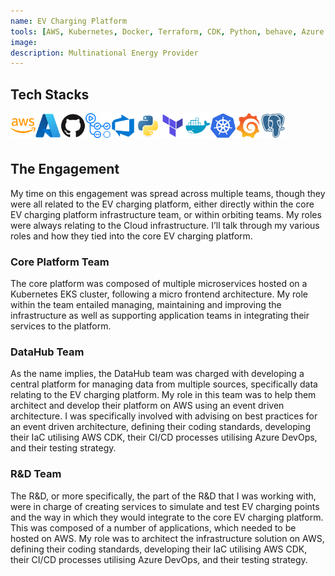 ```yaml
---
name: EV Charging Platform
tools: [AWS, Kubernetes, Docker, Terraform, CDK, Python, behave, Azure DevOps, Grafana, PostgreSQL]
image:
description: Multinational Energy Provider
---
```


## Tech Stacks

<p>
    <img alt="Static Badge" align="left" width="40" height="40" src="https://raw.githubusercontent.com/devicons/devicon/6910f0503efdd315c8f9b858234310c06e04d9c0/icons/amazonwebservices/amazonwebservices-plain-wordmark.svg"/>&nbsp;&nbsp;
    <img alt="Static Badge" align="left" width="40" height="40" src="https://raw.githubusercontent.com/devicons/devicon/6910f0503efdd315c8f9b858234310c06e04d9c0/icons/azure/azure-original.svg"/>
    <img alt="Static Badge" align="left" width="40" height="40" src="https://raw.githubusercontent.com/devicons/devicon/6910f0503efdd315c8f9b858234310c06e04d9c0/icons/github/github-original.svg"/>
    <img alt="Static Badge" align="left" width="40" height="40" src="https://raw.githubusercontent.com/devicons/devicon/6910f0503efdd315c8f9b858234310c06e04d9c0/icons/githubactions/githubactions-original.svg"/>
    <img alt="Static Badge" align="left" width="40" height="40" src="https://raw.githubusercontent.com/devicons/devicon/6910f0503efdd315c8f9b858234310c06e04d9c0/icons/azuredevops/azuredevops-plain.svg"/>
    <img alt="Static Badge" align="left" width="40" height="40" src="https://raw.githubusercontent.com/devicons/devicon/6910f0503efdd315c8f9b858234310c06e04d9c0/icons/python/python-original.svg"/>
    <img alt="Static Badge" align="left" width="40" height="40" src="https://raw.githubusercontent.com/devicons/devicon/6910f0503efdd315c8f9b858234310c06e04d9c0/icons/terraform/terraform-original.svg"/>
    <img alt="Static Badge" align="left" width="40" height="40" src="https://raw.githubusercontent.com/devicons/devicon/6910f0503efdd315c8f9b858234310c06e04d9c0/icons/docker/docker-plain.svg"/>
    <img alt="Static Badge" align="left" width="40" height="40" src="https://raw.githubusercontent.com/devicons/devicon/6910f0503efdd315c8f9b858234310c06e04d9c0/icons/kubernetes/kubernetes-original.svg"/>
    <img alt="Static Badge" align="left" width="40" height="40" src="https://raw.githubusercontent.com/devicons/devicon/6910f0503efdd315c8f9b858234310c06e04d9c0/icons/grafana/grafana-original.svg"/>
    <img alt="Static Badge" align="left" width="40" height="40" src="https://raw.githubusercontent.com/devicons/devicon/6910f0503efdd315c8f9b858234310c06e04d9c0/icons/postgresql/postgresql-plain.svg"/>&nbsp;
</p>&nbsp;

## The Engagement

My time on this engagement was spread across multiple teams, though they were all related to the EV charging platform, 
either directly within the core EV charging platform infrastructure team, or within orbiting teams. My roles were always 
relating to the Cloud infrastructure. I’ll talk through my various roles and how they tied into the core EV charging 
platform.

### Core Platform Team
The core platform was composed of multiple microservices hosted on a Kubernetes EKS cluster, following a micro frontend 
architecture. My role within the team entailed managing, maintaining and improving the infrastructure as well as 
supporting application teams in integrating their services to the platform.

### DataHub Team
As the name implies, the DataHub team was charged with developing a central platform for managing data from multiple 
sources, specifically data relating to the EV charging platform. My role in this team was to help them architect and 
develop their platform on AWS using an event driven architecture. I was specifically involved with advising on best 
practices for an event driven architecture, defining their coding standards, developing their IaC utilising AWS CDK, 
their CI/CD processes utilising Azure DevOps, and their testing strategy.

### R&D Team
The R&D, or more specifically, the part of the R&D that I was working with, were in charge of creating services to 
simulate and test EV charging points and the way in which they would integrate to the core EV charging platform. This 
was composed of a number of applications, which needed to be hosted on AWS. My role was to architect the infrastructure 
solution on AWS, defining their coding standards, developing their IaC utilising AWS CDK, their CI/CD processes 
utilising Azure DevOps, and their testing strategy.
